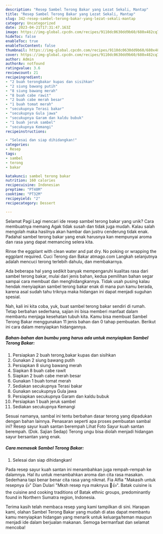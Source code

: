 ```yaml
---
description: "Resep Sambel Terong Bakar yang Lezat Sekali, Mantap"
title: "Resep Sambel Terong Bakar yang Lezat Sekali, Mantap"
slug: 342-resep-sambel-terong-bakar-yang-lezat-sekali-mantap
category: Uncategorized
date: 2023-04-21T17:31:47.163Z
image: https://img-global.cpcdn.com/recipes/9110dc0630dd9b60/680x482cq70/sambel-terong-bakar-foto-resep-utama.jpg
hideToc: false
enableToc: true
enableTocContent: false
thumbnail: https://img-global.cpcdn.com/recipes/9110dc0630dd9b60/680x482cq70/sambel-terong-bakar-foto-resep-utama.jpg
cover: https://img-global.cpcdn.com/recipes/9110dc0630dd9b60/680x482cq70/sambel-terong-bakar-foto-resep-utama.jpg
author: Admin
authorAv: notfound
ratingvalue: 3.6
reviewcount: 21
recipeingredient:
- "2 buah terongbakar kupas dan sisihkan"
- "2 siung bawang putih"
- "8 siung bawang merah"
- "8 buah cabe rawit"
- "2 buah cabe merah besar"
- "1 buah tomat merah"
- "secukupnya Terasi bakar"
- "secukupnya Gula jawa"
- "secukupnya Garam dan kaldu bubuk"
- "1 buah jeruk sambel"
- "secukupnya Kemangi"
recipeinstructions:

- "Selesai dan siap dihidangkan!"
categories:
- Resep
tags:
- sambel
- terong
- bakar

katakunci: sambel terong bakar 
nutrition: 160 calories
recipecuisine: Indonesian
preptime: "PT40M"
cooktime: "PT32M"
recipeyield: "2"
recipecategory: Dessert

---
```



Selamat Pagi Lagi mencari ide resep sambel terong bakar yang unik? Cara membuatnya memang Agak tidak susah dan tidak juga mudah. Kalau salah mengolah maka hasilnya akan hambar dan justru cenderung tidak enak. Padahal sambel terong bakar yang enak harusnya kan mempunyai aroma dan rasa yang dapat memancing selera kita.


Rinse the eggplant with clean water and pat dry. No poking or wrapping the eggplant required. Cuci Terong dan Bakar atmago.com Langkah selanjutnya adalah mencuci terong terlebih dahulu, dan membakarnya.

Ada beberapa hal yang sedikit banyak mempengaruhi kualitas rasa dari sambel terong bakar, mulai dari jenis bahan, kedua pemilihan bahan segar sampai cara membuat dan menghidangkannya. Tidak usah pusing kalau hendak menyiapkan sambel terong bakar enak di mana pun kamu berada, karena asal sudah tahu triknya maka hidangan ini dapat menjadi suguhan spesial.


Nah, kali ini kita coba, yuk, buat sambel terong bakar sendiri di rumah. Tetap berbahan sederhana, sajian ini bisa memberi manfaat dalam membantu menjaga kesehatan tubuh kita. Kamu bisa membuat Sambel Terong Bakar menggunakan 11 jenis bahan dan 0 tahap pembuatan. Berikut ini cara dalam menyiapkan hidangannya.

<!--inarticleads1-->

##### Bahan-bahan dan bumbu yang harus ada untuk menyiapkan Sambel Terong Bakar:

1. Persiapkan 2 buah terong,bakar kupas dan sisihkan
1. Gunakan 2 siung bawang putih
1. Persiapkan 8 siung bawang merah
1. Siapkan 8 buah cabe rawit
1. Siapkan 2 buah cabe merah besar
1. Gunakan 1 buah tomat merah
1. Sediakan secukupnya Terasi bakar
1. Gunakan secukupnya Gula jawa
1. Persiapkan secukupnya Garam dan kaldu bubuk
1. Persiapkan 1 buah jeruk sambel
1. Sediakan secukupnya Kemangi


Sesuai namanya, sambal ini tentu berbahan dasar terong yang dipadukan dengan bahan lainnya. Penasaran seperti apa proses pembuatan sambal ini? Resep sayur kuah santan berempah Lihat Foto Sayur kuah santan berempah. (Dok. Sajian Sedap) Terong ungu bisa diolah menjadi hidangan sayur bersantan yang enak. 

<!--inarticleads2-->

##### Cara memasak Sambel Terong Bakar:


1. Selesai dan siap dihidangkan!

Pada resep sayur kuah santan ini menambahkan juga rempah-rempah ke dalamnya. Hal itu untuk menambahkan aroma dan cita rasa masakan. Sederhana tapi benar benar cita rasa yang nikmat. Fia Alfia &#34;Makasih untuk resepnya 👍&#34; Dian Dulari &#34;Mksh resep nya maknyus 🤤👍&#34;. Batak cuisine is the cuisine and cooking traditions of Batak ethnic groups, predominantly found in Northern Sumatra region, Indonesia. 

Terima kasih telah membaca resep yang kami tampilkan di sini. Harapan kami, olahan Sambel Terong Bakar yang mudah di atas dapat membantu kamu menyiapkan hidangan yang menarik untuk keluarga/teman maupun menjadi ide dalam berjualan makanan. Semoga bermanfaat dan selamat mencoba!

